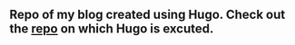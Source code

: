 ## Repo of my blog created using Hugo. Check out the [repo](https://github.com/bioatmosphere/academic-kickstart) on which Hugo is excuted.

